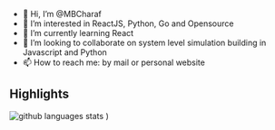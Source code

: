 - 👋 Hi, I’m @MBCharaf
- 👀 I’m interested in ReactJS, Python, Go and Opensource
- 🌱 I’m currently learning React
- 💞️ I’m looking to collaborate on system level simulation building in Javascript and Python
- 📫 How to reach me: by mail or personal website
## Highlights
![github languages stats](https://github-readme-stats.vercel.app/api?username=MBCharaf&show_icons=true&theme=radical)
)
<!---
MBCharaf/MBCharaf is a ✨ special ✨ repository because its `README.md` (this file) appears on your GitHub profile.
You can click the Preview link to take a look at your changes.
--->
